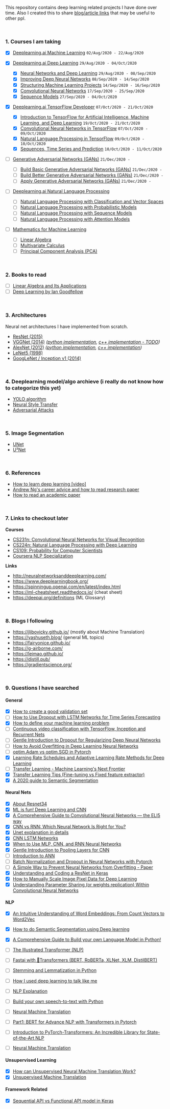 This repository contains deep learning related projects I have done over time. Also I created this to share [blog/article links](#6-questions-i-have-searched) that may be useful to other ppl.

<br/>

### 1. Courses I am taking

- [x] [Deeplearning.ai Machine Learning](https://www.coursera.org/learn/machine-learning) `02/Aug/2020 - 22/Aug/2020`

- [x] [Deeplearning.ai Deep Learning](https://www.coursera.org/specializations/deep-learning) `29/Aug/2020 - 04/Oct/2020`
    - [x] [Neural Networks and Deep Learning](https://www.coursera.org/learn/neural-networks-deep-learning) `29/Aug/2020 - 08/Sep/2020`
    - [x] [Improving Deep Neural Networks](https://www.coursera.org/learn/deep-neural-network) `08/Sep/2020 - 14/Sep/2020`
    - [x] [Structuring Machine Learning Projects](https://www.coursera.org/learn/machine-learning-projects) `14/Sep/2020 - 16/Sep/2020`
    - [x] [Convolutional Neural Networks](https://www.coursera.org/learn/convolutional-neural-networks) `17/Sep/2020 - 25/Sep/2020`
    - [x] [Sequence Models](https://www.coursera.org/learn/nlp-sequence-models) `27/Sep/2020 - 04/Oct/2020`

- [x] [Deeplearning.ai TensorFlow Developer](https://www.coursera.org/professional-certificates/tensorflow-in-practice) `07/Oct/2020 - 21/Oct/2020`
    - [x] [Introduction to TensorFlow for Artificial Intelligence, Machine Learning, and Deep Learning](https://www.coursera.org/learn/introduction-tensorflow) `19/Oct/2020 - 21/Oct/2020`
    - [x] [Convolutional Neural Networks in TensorFlow](https://www.coursera.org/learn/convolutional-neural-networks-tensorflow) `07/Oct/2020 - 09/Oct/2020`
    - [x] [Natural Language Processing in TensorFlow](https://www.coursera.org/learn/natural-language-processing-tensorflow) `09/Oct/2020 - 10/Oct/2020`
    - [x] [Sequences, Time Series and Prediction](https://www.coursera.org/learn/tensorflow-sequences-time-series-and-prediction) `10/Oct/2020 - 11/Oct/2020`

- [ ] [Generative Adversarial Networks (GANs)](https://www.coursera.org/specializations/generative-adversarial-networks-gans) `21/Dec/2020 - `
    - [ ] [Build Basic Generative Adversarial Networks (GANs)](https://www.coursera.org/learn/build-basic-generative-adversarial-networks-gans) `21/Dec/2020 -`
    - [ ] [Build Better Generative Adversarial Networks (GANs)](https://www.coursera.org/learn/build-better-generative-adversarial-networks-gans) `21/Dec/2020 -`
    - [ ] [Apply Generative Adversarial Networks (GANs)](https://www.coursera.org/learn/apply-generative-adversarial-networks-gans) `21/Dec/2020 -`

- [ ] [Deeplearning.ai Natural Language Processing](https://www.coursera.org/specializations/natural-language-processing)
    - [ ] [Natural Language Processing with Classification and Vector Spaces](https://www.coursera.org/learn/classification-vector-spaces-in-nlp)
    - [ ] [Natural Language Processing with Probabilistic Models](https://www.coursera.org/learn/probabilistic-models-in-nlp)
    - [ ] [Natural Language Processing with Sequence Models](https://www.coursera.org/learn/sequence-models-in-nlp)
    - [ ] [Natural Language Processing with Attention Models](https://www.coursera.org/learn/attention-models-in-nlp)

- [ ] [Mathematics for Machine Learning](https://www.coursera.org/learn/linear-algebra-machine-learning)
    - [ ] [Linear Algebra](https://www.coursera.org/learn/linear-algebra-machine-learning)
    - [ ] [Multivariate Calculus](https://www.coursera.org/learn/multivariate-calculus-machine-learning)
    - [ ] [Principal Component Analysis (PCA)](https://www.coursera.org/learn/pca-machine-learning)

<br/>

### 2. Books to read

- [ ] [Linear Algebra and Its Applications](https://www.amazon.com/Linear-Algebra-Its-Applications-5th/dp/032198238X)
- [ ] [Deep Learning by Ian Goodfellow](https://www.goodreads.com/book/show/24072897-deep-learning)

<br/>

### 3. Architectures

Neural net architectures I have implemented from scratch.

- [ResNet (2015)](https://github.com/the-robot/deeplearning/tree/master/architectures/ResNet)
- [VGGNet (2014)](https://github.com/the-robot/deeplearning/tree/master/architectures/VGGNet) *([python implementation](https://github.com/the-robot/deeplearning/blob/master/architectures/VGGNet/vggnet.py), [c++ implementation - TODO](https://github.com/the-robot/deeplearning/tree/master/architectures/VGGNet/vggnet))*
- [AlexNet (2012)](https://github.com/the-robot/deeplearning/tree/master/architectures/AlexNet) *([python implementation](https://github.com/the-robot/deeplearning/blob/master/architectures/AlexNet/alexnet.py), [c++ implementation](https://github.com/the-robot/deeplearning/tree/master/architectures/AlexNet/alexnet))*
- [LeNet5 (1998)](https://github.com/the-robot/deeplearning/tree/master/architectures/LeNet5)
- [GoogLeNet / Inception v1 (2014)](https://github.com/the-robot/deeplearning/tree/master/architectures/GoogLeNet)

<br/>

### 4. Deeplearning model/algo archieve (i really do not know how to categorize this yet)

- [YOLO algorithm](https://github.com/the-robot/deeplearning/tree/master/object-detection/yolo)
- [Neural Style Transfer](https://github.com/the-robot/deeplearning/tree/master/neural-style-transfer)
- [Adversarial Attacks](https://github.com/the-robot/deeplearning/tree/master/adversarial-attacks)

<br/>

### 5. Image Segmentation

- [UNet](https://github.com/the-robot/deeplearning/tree/master/image-segmentation/unet)
- [U²Net](https://github.com/the-robot/deeplearning/tree/master/image-segmentation/u2net)

<br/>

### 6. References

- [How to learn deep learning [video]](https://www.youtube.com/watch?v=rVrhuuGKxuM)
- [Andrew Ng's career advice and how to read research paper](https://www.youtube.com/watch?v=733m6qBH-jI&t=1930s)
- [How to read an academic paper](http://ccr.sigcomm.org/online/files/p83-keshavA.pdf)

<br/>

### 7. Links to checkout later

**Courses**

- [CS231n: Convolutional Neural Networks for Visual Recognition](https://cs231n.github.io/)
- [CS224n: Natural Language Processing with Deep Learning](https://web.stanford.edu/class/cs224n/)
- [CS109: Probability for Computer Scientists](https://web.stanford.edu/class/archive/cs/cs109/cs109.1208/)
- [Coursera NLP Specialization](https://www.coursera.org/specializations/natural-language-processing)

**Links**

- http://neuralnetworksanddeeplearning.com/
- https://www.deeplearningbook.org/
- https://spinningup.openai.com/en/latest/index.html
- https://ml-cheatsheet.readthedocs.io/ (cheat sheet)
- https://deepai.org/definitions (ML Glossary)

<br/>

### 8. Blogs I following

- https://jlibovicky.github.io/ (mostly about Machine Translation)
- https://yashuseth.blog/ (general ML topics)
- https://fairyonice.github.io/
- https://g-airborne.com/
- https://leimao.github.io/
- https://distill.pub/
- https://gradientscience.org/

<br/>

### 9. Questions I have searched

#### General
- [x]  [How to create a good validation set](https://www.fast.ai/2017/11/13/validation-sets/)
- [ ]  [How to Use Dropout with LSTM Networks for Time Series Forecasting](https://machinelearningmastery.com/use-dropout-lstm-networks-time-series-forecasting)
- [x]  [How to define your machine learning problem](https://machinelearningmastery.com/how-to-define-your-machine-learning-problem/)
- [ ]  [Continuous video classification with TensorFlow, Inception and Recurrent Nets](https://blog.coast.ai/continuous-video-classification-with-tensorflow-inception-and-recurrent-nets-250ba9ff6b85)
- [ ]  [Gentle Introduction to Dropout for Regularizing Deep Neural Networks](https://machinelearningmastery.com/dropout-for-regularizing-deep-neural-networks/)
- [ ]  [How to Avoid Overfitting in Deep Learning Neural Networks](https://machinelearningmastery.com/introduction-to-regularization-to-reduce-overfitting-and-improve-generalization-error/)
- [ ]  [optim.Adam vs optim.SGD in Pytorch](https://medium.com/@Biboswan98/optim-adam-vs-optim-sgd-lets-dive-in-8dbf1890fbdc)
- [x]  [Learning Rate Schedules and Adaptive Learning Rate Methods for Deep Learning](https://towardsdatascience.com/learning-rate-schedules-and-adaptive-learning-rate-methods-for-deep-learning-2c8f433990d1)
- [ ]  [Transfer Learning - Machine Learning's Next Frontier](https://ruder.io/transfer-learning/)
- [x]  [Transfer Learning Tips (Fine-tuning vs Fixed feature extractor)](https://cs231n.github.io/transfer-learning/#tf)
- [x]  [A 2020 guide to Semantic Segmentation](https://nanonets.com/blog/semantic-image-segmentation-2020/)

#### Neural Nets
- [x]  [About Resnet34](https://towardsdatascience.com/understanding-and-visualizing-resnets-442284831be8)
- [x]  [ML is fun! Deep Learning and CNN](https://medium.com/@ageitgey/machine-learning-is-fun-part-3-deep-learning-and-convolutional-neural-networks-f40359318721)
- [x]  [A Comprehensive Guide to Convolutional Neural Networks — the ELI5 way](https://towardsdatascience.com/a-comprehensive-guide-to-convolutional-neural-networks-the-eli5-way-3bd2b1164a53)
- [x]  [CNN vs RNN: Which Neural Network Is Right for You?](https://missinglink.ai/guides/neural-network-concepts/cnn-vs-rnn-neural-network-right/)
- [x]  [Unet explanation in details](http://deeplearning.net/tutorial/unet.html)
- [x]  [CNN LSTM Networks](https://machinelearningmastery.com/cnn-long-short-term-memory-networks/)
- [x]  [When to Use MLP, CNN, and RNN Neural Networks](https://machinelearningmastery.com/when-to-use-mlp-cnn-and-rnn-neural-networks/)
- [x]  [Gentle Introduction to Pooling Layers for CNN](https://machinelearningmastery.com/pooling-layers-for-convolutional-neural-networks/)
- [ ]  [Introduction to ANN](https://towardsdatascience.com/introduction-to-artificial-neural-networks-ann-1aea15775ef9)
- [ ]  [Batch Normalization and Dropout in Neural Networks with Pytorch](https://towardsdatascience.com/batch-normalization-and-dropout-in-neural-networks-explained-with-pytorch-47d7a8459bcd)
- [ ]  [A Simple Way to Prevent Neural Networks from Overfitting - Paper](https://jmlr.org/papers/v15/srivastava14a.html)
- [x]  [Understanding and Coding a ResNet in Keras](https://towardsdatascience.com/understanding-and-coding-a-resnet-in-keras-446d7ff84d33)
- [x]  [How to Manually Scale Image Pixel Data for Deep Learning](https://machinelearningmastery.com/how-to-manually-scale-image-pixel-data-for-deep-learning)
- [x]  [Understanding Parameter Sharing (or weights replication) Within Convolutional Neural Networks](https://towardsdatascience.com/understanding-parameter-sharing-or-weights-replication-within-convolutional-neural-networks-cc26db7b645a)

#### NLP
- [x]  [An Intuitive Understanding of Word Embeddings: From Count Vectors to Word2Vec](https://www.analyticsvidhya.com/blog/2017/06/word-embeddings-count-word2veec/)
- [x]  [How to do Semantic Segmentation using Deep learning](https://medium.com/nanonets/how-to-do-image-segmentation-using-deep-learning-c673cc5862ef)
- [x]  [A Comprehensive Guide to Build your own Language Model in Python!](https://www.analyticsvidhya.com/blog/2019/08/comprehensive-guide-language-model-nlp-python-code/)
- [ ]  [The Illustrated Transformer (NLP)](http://jalammar.github.io/illustrated-transformer/)
- [ ]  [Fastai with 🤗Transformers (BERT, RoBERTa, XLNet, XLM, DistilBERT)](https://towardsdatascience.com/fastai-with-transformers-bert-roberta-xlnet-xlm-distilbert-4f41ee18ecb2)
- [ ]  [Stemming and Lemmatization in Python](https://www.datacamp.com/community/tutorials/stemming-lemmatization-python)
- [ ]  [How I used deep learning to talk like me](https://www.kdnuggets.com/2017/08/deep-learning-train-chatbot-talk-like-me.html)
- [ ]  [NLP Explanation](https://adeshpande3.github.io/adeshpande3.github.io/Deep-Learning-Research-Review-Week-3-Natural-Language-Processing)
- [ ]  [Build your own speech-to-text with Python](https://www.analyticsvidhya.com/blog/2019/07/learn-build-first-speech-to-text-model-python)
- [ ]  [Neural Machine Translation](https://www.analyticsvidhya.com/blog/2019/01/neural-machine-translation-keras)
- [ ]  [Part1: BERT for Advance NLP with Transformers in Pytorch](https://blog.usejournal.com/part1-bert-for-advance-nlp-with-transformers-in-pytorch-357579d63512)
- [ ]  [Introduction to PyTorch-Transformers: An Incredible Library for State-of-the-Art NLP](https://www.analyticsvidhya.com/blog/2019/07/pytorch-transformers-nlp-python/)
- [ ]  [Neural Machine Translation](https://towardsdatascience.com/neural-machine-translation-15ecf6b0b)


#### Unsupervised Learning
- [x]  [How can Unsupervised Neural Machine Translation Work?](https://yashuseth.blog/2019/03/03/how-can-unsupervised-neural-machine-translation-work/)
- [x]  [Unsupervised Machine Translation](https://jlibovicky.github.io/2020/01/23/MT-Weekly-Unsupervised-Translation.html)

#### Framework Related
- [x] [Sequential API vs Functional API model in Keras](https://medium.com/@hanify/sequential-api-vs-functional-api-model-in-keras-266823d7cd5e)
